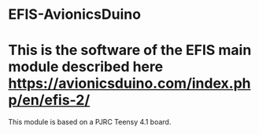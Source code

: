 # EFIS-AvionicsDuino
# This is the software of the EFIS main module described here https://avionicsduino.com/index.php/en/efis-2/
This module is based on a PJRC Teensy 4.1 board.
